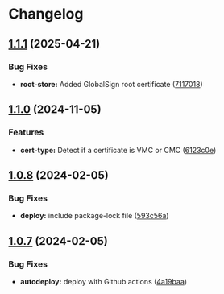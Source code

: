 # Changelog

## [1.1.1](https://github.com/postalsys/vmc/compare/v1.1.0...v1.1.1) (2025-04-21)


### Bug Fixes

* **root-store:** Added GlobalSign root certificate ([7117018](https://github.com/postalsys/vmc/commit/71170189da3dc820074428328b38da6b5fcd41c6))

## [1.1.0](https://github.com/postalsys/vmc/compare/v1.0.8...v1.1.0) (2024-11-05)


### Features

* **cert-type:** Detect if a certificate is VMC or CMC ([6123c0e](https://github.com/postalsys/vmc/commit/6123c0e47fe71195b5727cfe9fa0125560789b63))

## [1.0.8](https://github.com/postalsys/vmc/compare/v1.0.7...v1.0.8) (2024-02-05)


### Bug Fixes

* **deploy:** include package-lock file ([593c56a](https://github.com/postalsys/vmc/commit/593c56a8be7fba223c6a0dcdf48a2af446b13ba9))

## [1.0.7](https://github.com/postalsys/vmc/compare/v1.0.6...v1.0.7) (2024-02-05)


### Bug Fixes

* **autodeploy:** deploy with Github actions ([4a19baa](https://github.com/postalsys/vmc/commit/4a19baaa8e6c4391041468d5011f5e455323d1d8))
